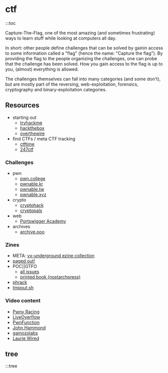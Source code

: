 # ctf

:::toc

Capture-The-Flag, one of the most amazing (and sometimes frustrating) ways to learn stuff while looking at computers all day.

In short: other people define challenges that can be solved by gainin access to some information called a "flag" (hence the name: "Capture the flag"). By providing the flag to the people organizing the challenges, one can probe that the challenge has been solved. How you gain access to the flag is up to you, (almost) everything is allowed.

The challenges themselves can fall into many categories (and some don't), but are mostly part of the reversing, web-exploitation, forensics, cryptography and binary-exploitation categories.

## Resources

- starting out
  - [tryhackme](https://tryhackme.com)
  - [hackthebox](https://www.hackthebox.com)
  - [overthewire](https://overthewire.org/wargames/)
- find CTFs / meta CTF tracking
  - [ctftime](https://ctftime.org)
  - [247ctf](https://247ctf.com)

### Challenges

- pwn
  - [pwn.college](https://pwn.college)
  - [pwnable.kr](https://pwnable.kr)
  - [pwnable.tw](https://pwnable.tw)
  - [pwnable.xyz](https://pwnable.xyz)
- crypto
  - [cryptohack](https://cryptohack.org)
  - [cryptopals](https://cryptopals.com)
- web
  - [Portswigger Academy](https://portswigger.net/web-security)
- archives
  - [archive.ooo](https://archive.ooo)

### Zines

- META: [vx-underground ezine collection](https://www.vx-underground.org/#E:/root/Archive/Collections/Ezine%20Collection)
- [paged out!](https://pagedout.institute)
- POC||GTFO
  - [all issues](https://www.alchemistowl.org/pocorgtfo/)
  - [printed book (nostarchpress)](https://nostarch.com/gtfo)
- [phrack](http://phrack.org)
- [tmpout.sh](https://tmpout.sh)

### Video content

- [Pwny Racing](https://www.youtube.com/watch?v=L_ZqbkCQs1s&list=PLzzz0pYwY0M1GHFr8zmN3_6U4CZ-j8hUb)
- [LiveOverflow](https://www.youtube.com/@LiveOverflow)
- [PwnFunction](https://www.youtube.com/@PwnFunction)
- [John Hammond](https://www.youtube.com/@_JohnHammond)
- [gamozolabs](https://www.youtube.com/@gamozolabs)
- [Laurie Wired](https://www.youtube.com/@lauriewired)

## tree

:::tree
